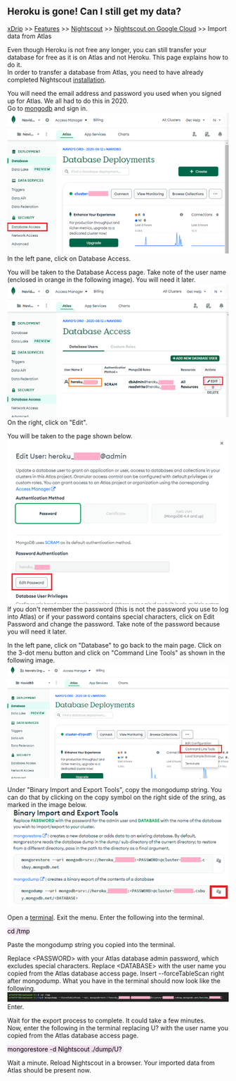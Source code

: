 ## Heroku is gone! Can I still get my data?  
[xDrip](../../README.md) >> [Features](../Features_page) >> [Nightscout](../Nightscout_page) >> [Nightscout on Google Cloud](./GoogleCloud) >> Import data from Atlas  
  
Even though Heroku is not free any longer, you can still transfer your database for free as it is on Atlas and not Heroku.  This page explains how to do it.  
In order to transfer a database from Atlas, you need to have already completed Nightscout [installation](./NS_Install.md).  
  
You will need the email address and password you used when you signed up for Atlas.  We all had to do this in 2020.  
Go to [mongodb](https://www.mongodb.com/home) and sign in.  
![](./images/Atlas_dbAccess.png)  
In the left pane, click on Database Access.
  
You will be taken to the Database Access page.  Take note of the user name (enclosed in orange in the following image).  You will need it later.  
![](./images/Atlas_dbAccess2.png)  
On the right, click on "Edit".  
  
You will be taken to the page shown below.  
![](./images/Atlas_pass.png)  
If you don't remember the password (this is not the password you use to log into Atlas) or if your password contains special characters, click on Edit Password and change the password.  Take note of the password because you will need it later.  
  
In the left pane, click on "Database" to go back to the main page.  Click on the 3-dot menu button and click on "Command Line Tools" as shown in the following image.  
![](./images/Atlas_CLTools.png)  
  
Under "Binary Import and Export Tools", copy the mongodump string.  You can do that by clicking on the copy symbol on the right side of the sring, as marked in the image below.  
![](./images/mongodump.png)  
  
Open a [terminal](./Terminal.md).  Exit the menu.  Enter the following into the terminal.  
  
<mark style="background-color: #eFdFef">cd /tmp </mark>  
  
Paste the mongodump string you copied into the terminal.  
  
Replace \<PASSWORD\> with your Atlas database admin password, which excludes special characters.  Replace \<DATABASE\> with the user name you copied from the Atlas database access page.  Insert --forceTableScan right after mongodump.  What you have in the terminal should now look like the following.  
![](./images/mongodump_string.png)  
Enter.  
  
Wait for the export process to complete.  It could take a few minutes.  
Now, enter the following in the terminal replacing U? with the user name you copied from the Atlas database access page.  
  
<mark style="background-color: #eFdFef">mongorestore -d Nightscout ./dump/U? </mark>  
  
Wait a minute.  Reload Nightscout in a browser.  Your imported data from Atlas should be present now.  
  

